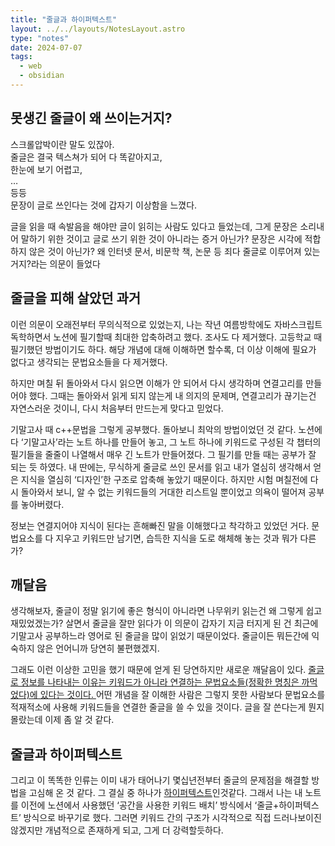 ```yaml
---
title: "줄글과 하이퍼텍스트"
layout: ../../layouts/NotesLayout.astro
type: "notes"
date: 2024-07-07
tags:
  - web
  - obsidian
---
```

## 못생긴 줄글이 왜 쓰이는거지?
스크롤압박이란 말도 있잖아.  
줄글은 결국 텍스쳐가 되어 다 똑같아지고,  
한눈에 보기 어렵고,  
…   
등등  
문장이 글로 쓰인다는 것에 갑자기 이상함을 느꼈다.

글을 읽을 때 속발음을 해야만 글이 읽히는 사람도 있다고 들었는데, 그게 문장은 소리내어 말하기 위한 것이고 글로 쓰기 위한 것이 아니라는 증거 아닌가? 문장은 시각에 적합하지 않은 것이 아닌가? 왜 인터넷 문서, 비문학 책, 논문 등 죄다 줄글로 이루어져 있는거지?라는 의문이 들었다

## 줄글을 피해 살았던 과거
이런 의문이 오래전부터 무의식적으로 있었는지, 나는 작년 여름방학에도 자바스크립트 독학하면서 노션에 필기할때 최대한 압축하려고 했다. 조사도 다 제거했다. 고등학교 때 필기했던 방법이기도 하다. 해당 개념에 대해 이해하면 할수록, 더 이상 이해에 필요가 없다고 생각되는 문법요소들을 다 제거했다.

하지만 며칠 뒤 돌아와서 다시 읽으면 이해가 안 되어서 다시 생각하며 연결고리를 만들어야 했다. 그때는 돌아와서 읽게 되지 않는게 내 의지의 문제며, 연결고리가 끊기는건 자연스러운 것이니, 다시 처음부터 만드는게 맞다고 믿었다.

기말고사 때 c++문법을 그렇게 공부했다. 돌아보니 최악의 방법이었던 것 같다. 노션에다 ‘기말고사’라는 노트 하나를 만들어 놓고, 그 노트 하나에 키워드로 구성된 각 챕터의 필기들을 줄줄이 나열해서 매우 긴 노트가 만들어졌다. 그 필기를 만들 때는 공부가 잘 되는 듯 하였다. 내 딴에는, 무식하게 줄글로 쓰인 문서를 읽고 내가 열심히 생각해서 얻은 지식을 열심히 ‘디자인’한 구조로 압축해 놓았기 때문이다. 하지만 시험 며칠전에 다시 돌아와서 보니, 알 수 없는 키워드들의 거대한 리스트일 뿐이었고 의욕이 떨어져 공부를 놓아버렸다.

정보는 연결지어야 지식이 된다는 흔해빠진 말을 이해했다고 착각하고 있었던 거다. 문법요소를 다 지우고 키워드만 남기면, 습득한 지식을 도로 해체해 놓는 것과 뭐가 다른가?

## 깨달음
생각해보자, 줄글이 정말 읽기에 좋은 형식이 아니라면 나무위키 읽는건 왜 그렇게 쉽고 재밌었겠는가? 살면서 줄글을 잘만 읽다가 이 의문이 갑자기 지금 터지게 된 건 최근에 기말고사 공부하느라 영어로 된 줄글을 많이 읽었기 때문이었다. 줄글이든 뭐든간에 익숙하지 않은 언어니까 당연히 불편했겠지.

그래도 이런 이상한 고민을 했기 때문에 얻게 된 당연하지만 새로운 깨달음이 있다. <u>줄글로 정보를 나타내는 이유는 키워드가 아니라 연결하는 문법요소들(정확한 명칭은 까먹었다)에 있다는 것이다. </u>어떤 개념을 잘 이해한 사람은 그렇지 못한 사람보다 문법요소를 적재적소에 사용해 키워드들을 연결한 줄글을 쓸 수 있을 것이다. 글을 잘 쓴다는게 뭔지 몰랐는데 이제 좀 알 것 같다.

## 줄글과 하이퍼텍스트
그리고 이 똑똑한 인류는 이미 내가 태어나기 몇십년전부터 줄글의 문제점을 해결할 방법을 고심해 온 것 같다. 그 결실 중 하나가 [하이퍼텍스트](https://ko.wikipedia.org/wiki/%ED%95%98%EC%9D%B4%ED%8D%BC%ED%85%8D%EC%8A%A4%ED%8A%B8)인것같다. 그래서 나는 내 노트를 이전에 노션에서 사용했던 ‘공간을 사용한 키워드 배치’ 방식에서 ‘줄글+하이퍼텍스트’ 방식으로 바꾸기로 했다. 그러면 키워드 간의 구조가 시각적으로 직접 드러나보이진 않겠지만 개념적으로 존재하게 되고, 그게 더 강력할듯하다.